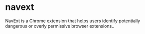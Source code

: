 # navext
NavExt is a Chrome extension that helps users identify potentially dangerous or overly permissive browser extensions..
